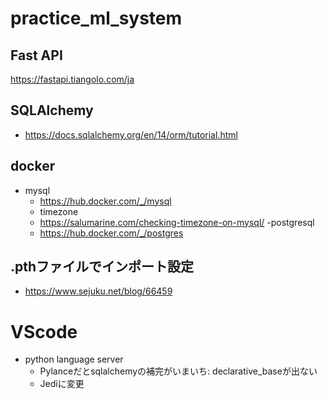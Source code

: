 # practice_ml_system

## Fast API
https://fastapi.tiangolo.com/ja

## SQLAlchemy
- https://docs.sqlalchemy.org/en/14/orm/tutorial.html
## docker
- mysql
    - https://hub.docker.com/_/mysql
    - timezone
    - https://salumarine.com/checking-timezone-on-mysql/
-postgresql
    - https://hub.docker.com/_/postgres

## .pthファイルでインポート設定
- https://www.sejuku.net/blog/66459

# VScode
- python language server
    - Pylanceだとsqlalchemyの補完がいまいち: declarative_baseが出ない
    - Jediに変更